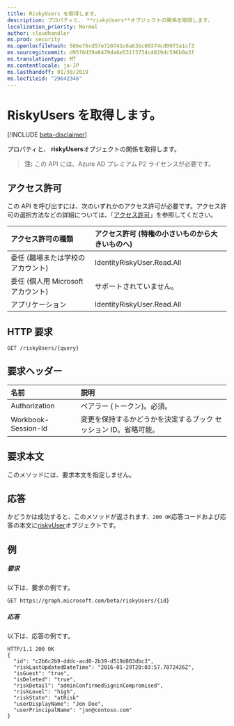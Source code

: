 ```yaml
---
title: RiskyUsers を取得します。
description: プロパティと、 **riskyUsers**オブジェクトの関係を取得します。
localization_priority: Normal
author: cloudhandler
ms.prod: security
ms.openlocfilehash: 586e76cd57e720741c6a63bc00374cd0973a1cf3
ms.sourcegitcommit: d95f6d39a0479da6e531f3734c4029dc596b9a3f
ms.translationtype: MT
ms.contentlocale: ja-JP
ms.lasthandoff: 01/30/2019
ms.locfileid: "29642346"
---
```

# <a name="get-riskyusers"></a>RiskyUsers を取得します。

[!INCLUDE [beta-disclaimer](../../includes/beta-disclaimer.md)]

プロパティと、 **riskyUsers**オブジェクトの関係を取得します。

> **注:** この API には、Azure AD プレミアム P2 ライセンスが必要です。

## <a name="permissions"></a>アクセス許可
この API を呼び出すには、次のいずれかのアクセス許可が必要です。アクセス許可の選択方法などの詳細については、「[アクセス許可](/graph/permissions-reference)」を参照してください。

|アクセス許可の種類      | アクセス許可 (特権の小さいものから大きいものへ)              |
|:--------------------|:---------------------------------------------------------|
|委任 (職場または学校のアカウント) | IdentityRiskyUser.Read.All    |
|委任 (個人用 Microsoft アカウント) | サポートされていません。    |
|アプリケーション | IdentityRiskyUser.Read.All |

## <a name="http-request"></a>HTTP 要求
<!-- { "blockType": "ignored" } -->
```http
GET /riskyUsers/{query}
```


## <a name="request-headers"></a>要求ヘッダー
| 名前      |説明|
|:----------|:----------|
| Authorization  | ベアラー {トークン}。必須。 |
| Workbook-Session-Id  | 変更を保持するかどうかを決定するブック セッション ID。省略可能。|

## <a name="request-body"></a>要求本文
このメソッドには、要求本文を指定しません。

## <a name="response"></a>応答

かどうかは成功すると、このメソッドが返されます、`200 OK`応答コードおよび応答の本文に[riskyUser](../resources/riskyuser.md)オブジェクトです。
## <a name="example"></a>例
##### <a name="request"></a>要求
以下は、要求の例です。
<!-- {
  "blockType": "request",
  "name": "get_identityriskevent"
}-->
```http
GET https://graph.microsoft.com/beta/riskyUsers/{id}
```
##### <a name="response"></a>応答
以下は、応答の例です。
<!-- {
  "blockType": "response",
  "truncated": true,
  "@odata.type": "microsoft.graph.riskyUsers"
} -->
```http
HTTP/1.1 200 OK
{
  "id": "c2b6c2b9-dddc-acd0-2b39-d519d803dbc3",
  "riskLastUpdatedDateTime": "2016-01-29T20:03:57.7872426Z",
  "isGuest": "true",
  "isDeleted": "true",
  "riskDetail": "adminConfirmedSigninCompromised",
  "riskLevel": "high",
  "riskState": "atRisk"
  "userDisplayName": "Jon Doe",
  "userPrincipalName": "jon@contoso.com"
}
```

<!-- uuid: 8fcb5dbc-d5aa-4681-8e31-b001d5168d79
2015-10-25 14:57:30 UTC -->
<!--
{
  "type": "#page.annotation",
  "description": "Get riskyUsers",
  "keywords": "",
  "section": "documentation",
  "tocPath": "",
  "suppressions": [
    "Error: /api-reference/beta/api/riskyusers-get.md:\r\n      Exception processing links.\r\n    System.ArgumentException: Link Definition was null. Link text: !INCLUDE [beta-disclaimer](../../includes/beta-disclaimer.md)\r\n      at ApiDoctor.Validation.DocFile.get_LinkDestinations()\r\n      at ApiDoctor.Validation.DocSet.ValidateLinks(Boolean includeWarnings, String[] relativePathForFiles, IssueLogger issues, Boolean requireFilenameCaseMatch, Boolean printOrphanedFiles)"
  ]
}
-->
